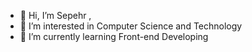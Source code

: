 - 👋 Hi, I’m Sepehr ,
- 👀 I’m interested in Computer Science and Technology
- 🌱 I’m currently learning Front-end Developing 
<!-- - 💞️ I’m looking to collaborate on ...
- 📫 How to reach me ... -->

<!---
MythicCrow/MythicCrow is a ✨ special ✨ repository because its `README.md` (this file) appears on your GitHub profile.
You can click the Preview link to take a look at your changes.
--->
